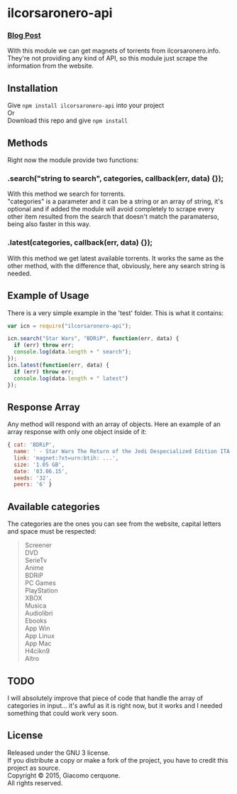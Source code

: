 # ilcorsaronero-api
### [Blog Post](http://blog.giacomocerquone.com/ilcorsaronero-api-node-js-module-to-get-italian-torrents/)<br/>

With this module we can get magnets of torrents from ilcorsaronero.info. They're not providing any kind of API, so this module just scrape the information from the website.

## Installation
Give `npm install ilcorsaronero-api` into your project<br/>
Or<br/>
Download this repo and give `npm install`<br/>

## Methods
Right now the module provide two functions:

### .search("string to search", categories, callback(err, data) {});
With this method we search for torrents.<br/>
"categories" is a parameter and it can be a string or an array of string, it's optional and if added the module will avoid completely to scrape every other item resulted from the search that doesn't match the paramaterso, being also faster in this way.

### .latest(categories, callback(err, data) {});
With this method we get latest available torrents.
It works the same as the other method, with the difference that, obviously, here any search string is needed.

## Example of Usage
There is a very simple example in the 'test' folder. This is what it contains:
```javascript
var icn = require("ilcorsaronero-api");

icn.search("Star Wars", "BDRiP", function(err, data) {
  if (err) throw err;
  console.log(data.length + " search");
});
icn.latest(function(err, data) {
  if (err) throw err;
  console.log(data.length + " latest")
});
```

## Response Array
Any method will respond with an array of objects. Here an example of an array response with only one object inside of it:
```javascript
{ cat: 'BDRiP',
  name: ' - Star Wars The Return of the Jedi Despecialized Edition ITA ENG AC3 AVCHD 720p v1.0 ZMachine - ',
  link: 'magnet:?xt=urn:btih: ...',
  size: '1.05 GB',
  date: '03.06.15',
  seeds: '32',
  peers: '6' }
```

## Available categories
The categories are the ones you can see from the website, capital letters and space must be respected:<br/>
>Screener<br/>
DVD<br/>
SerieTv<br/>
Anime<br/>
BDRiP<br/>
PC Games<br/>
PlayStation<br/>
XBOX<br/>
Musica<br/>
Audiolibri<br/>
Ebooks<br/>
App Win<br/>
App Linux<br/>
App Mac<br/>
H4cikn9<br/>
Altro

## TODO
I will absolutely improve that piece of code that handle the array of categories in input... it's awful as it is right now, but it works and I needed something that could work very soon.

## License
Released under the GNU 3 license.<br>
If you distribute a copy or make a fork of the project, you have to credit this project as source.<br>
Copyright © 2015, Giacomo cerquone.<br>
All rights reserved.
